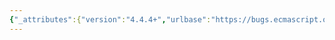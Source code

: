 ```yaml
---
{"_attributes":{"version":"4.4.4+","urlbase":"https://bugs.ecmascript.org/","maintainer":"dherman@mozilla.com"},"bug":{"bug_id":4107,"creation_ts":"2015-03-04 15:02:00 -0800","short_desc":"9.4.3.3 [[Enumerate]], 9.4.5.6 [[Enumerate]]: Duplicate property names not detected","delta_ts":"2015-03-04 18:58:15 -0800","product":"Draft for 6th Edition","component":"technical issue","version":"Rev 34: February 20, 2015 Release Candidate 1","rep_platform":"All","op_sys":"All","bug_status":"RESOLVED","resolution":"FIXED","priority":"Normal","bug_severity":"normal","everconfirmed":true,"reporter":{"uid":"andrebargull","name":"André Bargull"},"assigned_to":{"uid":"allen","name":"Allen Wirfs-Brock"},"long_desc":[{"commentid":13462,"comment_count":0,"who":{"uid":"andrebargull","name":"André Bargull"},"bug_when":"2015-03-04 15:02:47 -0800","thetext":"9.4.3.3 [[Enumerate]] ()\n9.4.5.6 [[Enumerate]] ()\n\nDuplicate property names are possible with current definition of [[Enumerate]] for String and Integer Indexed objects if an integer indexed property is present on an object in the prototype chain. \n\nFor example:\n---\nObject.defineProperty(Object.prototype, \"0\", {enumerable: true});\nprint([...Reflect.enumerate(new String(\"abc\"))]);\n---\n\nExpected: Prints \"0, 1, 2\"\nActual: Prints \"0, 1, 2, 0\"\n\n\nAre 9.4.3.3 and 9.4.5.6 actually needed? Maybe this issue can be fixed by simply changing 9.1.11 to use \"[[OwnPropertyKeys]]\" instead of \"properties\" and then deleting 9.4.3.3 and 9.4.5.6 because they are no longer needed. (This also allows to delete CompoundIterator object.)\n\n> Return an Iterator object (25.1.1.2) whose next method iterates over all\n> the String-valued keys of enumerable properties of O."},{"commentid":13463,"comment_count":1,"who":{"uid":"allen","name":"Allen Wirfs-Brock"},"bug_when":"2015-03-04 16:21:46 -0800","thetext":"fixed in rev35 editor's draft\n\neliminated 9.4.3.3 and 9.4.5.6, via various tweaks in 9.4.5.6, the nost inport being the addition of:\n\n[[Enumerate]] must obtain the own property keys of the target object as if by calling its [[OwnPropertyKeys]] internal method. Property attributes of the target object must be obtained as if by calling its [[GetOwnProperty]] internal method."},{"commentid":13498,"comment_count":2,"who":{"uid":"allen","name":"Allen Wirfs-Brock"},"bug_when":"2015-03-04 18:58:15 -0800","thetext":"fixed in rev35"}]}}
---
```

